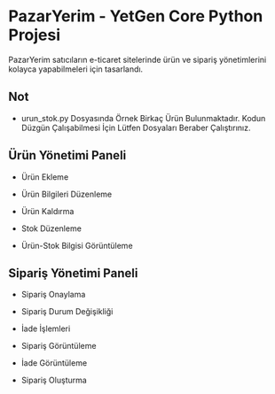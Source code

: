 # PazarYerim - YetGen Core Python Projesi

PazarYerim satıcıların e-ticaret sitelerinde ürün ve sipariş yönetimlerini kolayca yapabilmeleri için tasarlandı.

## Not

- urun_stok.py Dosyasında Örnek Birkaç Ürün Bulunmaktadır. Kodun Düzgün Çalışabilmesi İçin Lütfen Dosyaları Beraber Çalıştırınız.

## Ürün Yönetimi Paneli

- Ürün Ekleme

- Ürün Bilgileri Düzenleme

- Ürün Kaldırma

- Stok Düzenleme

- Ürün-Stok Bilgisi Görüntüleme

## Sipariş Yönetimi Paneli

- Sipariş Onaylama 

- Sipariş Durum Değişikliği

- İade İşlemleri 

- Sipariş Görüntüleme

- İade Görüntüleme

- Sipariş Oluşturma

  
